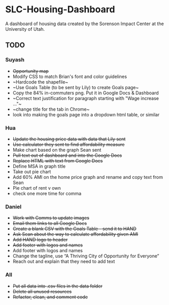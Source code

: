 # SLC-Housing-Dashboard

A dashboard of housing data created by the Sorenson Impact Center at the University of Utah. 

## TODO

### Suyash
* ~~Opportunity map~~
* Modify CSS to match Brian's font and color guidelines
* ~Hardcode the shapefile~
* ~Use Goals Table (to be sent by Lily) to create Goals page~
* Copy the 84% in-commuters png. Put it in Google Docs & Dashboard
* ~Correct text justification for paragraph starting with "Wage increase ..."~
* ~change title for the tab in Chrome~
* look into making the goals page into a dropdown html table, or similar

### Hua
* ~~Update the housing price data with data that Lily sent~~
* ~~Use calculator they sent to find affordability measure~~
* Make chart based on the graph Sean sent
* ~~Pull text out of dashboard and into the Google Docs~~
* ~~Replace HTML with text from Google Docs~~
* Define MSA in graph title
* Take out pie chart
* Add 60% AMI on the home price graph and rename and copy text from Sean
* Pie chart of rent v own
* check one more time for comma

### Daniel
* ~~Work with Comms to update images~~
* ~~Email them links to all Google Docs~~
* ~~Create a blank CSV with the Goals Table - send it to HAND~~
* ~~Ask Sean about the way to calculate affordability given AMI~~
* ~~Add HAND logo to header~~ 
* ~~Add footer with logos and names~~ 
* Add footer with logos and names
* Change the tagline, use “A Thriving City of Opportunity for Everyone”
* Reach out and explain that they need to add text 



### All
* ~~Put all data into .csv files in the data folder~~
* ~~Delete all unused resources~~
* ~~Refactor, clean, and comment code~~




